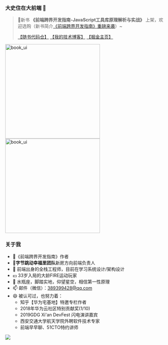 ### 大史住在大前端 👋

> 💬新书  **《前端跨界开发指南-JavaScript工具库原理解析与实战》** 上架，欢迎选购（新书简介[《前端跨界开发指南》重磅来袭](https://mp.weixin.qq.com/s/Ccv7_YLQGnuLkxWHHp7g_g)）~
>
> [【随书代码仓】](https://github.com/dashnowords/imfe)   [【我的技术博客】](https://github.com/dashnowords/blogs)     [【掘金主页】](https://juejin.cn/user/2946346892662136)

<img align="top" src="https://user-images.githubusercontent.com/19146353/183053377-b26615a1-645e-4b92-b404-9d0df8a7aefd.png" alt="book_ui" width="300" /><img align="top" src="https://user-images.githubusercontent.com/19146353/185374743-babc95c5-2cbb-42f0-9d68-4535253988e1.png" alt="book_ui" width="300" />


### 关于我

- :book:《前端跨界开发指南》作者
- :musical_note:**字节跳动幸福里团队**新房方向前端负责人
- 🌱 前端出身的全栈工程师，目前在学习系统设计/架构设计
- :yen: 33岁入局的大龄FIRE运动玩家
- 🤔 水瓶座，脚踏实地，仰望星空，相信第一性原理
- 📫 邮件（微信）：389399428@qq.com 
- 😄  被认可过，也努力着：
  - 知乎【华为宅基地】特邀专栏作者
  - 2018年华为云社区特别贡献奖(1/10)
  - 2019GDG Xi'an DevFest 闪电演讲嘉宾
  - 西安交通大学航天学院外聘软件技术专家
  - 前端早早聊、51CTO特约讲师

<a href="https://github.com/dashnowords/blogs">
<img align="center" src="https://github-readme-stats.vercel.app/api?username=dashnowords&show_icons=true&theme=buefy" /></a>

